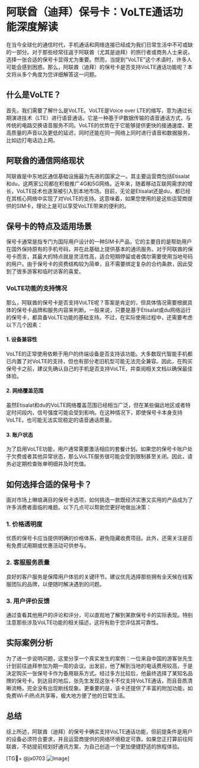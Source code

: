 # 阿联酋（迪拜）保号卡：VoLTE通话功能深度解读

在当今全球化的通信时代，手机通话和网络连接已经成为我们日常生活中不可或缺的一部分。对于那些经常往返于阿联酋（尤其是迪拜）的旅行者或商务人士来说，选择一张合适的保号卡显得尤为重要。然而，当提到“VoLTE”这个术语时，许多人可能会感到困惑。那么，阿联酋（迪拜）的保号卡是否支持VoLTE通话功能呢？本文将从多个角度为您详细解答这一问题。

## 什么是VoLTE？

首先，我们需要了解什么是VoLTE。VoLTE是Voice over LTE的缩写，意为通过长期演进技术（LTE）进行语音通话。它是一种基于IP数据传输的语音通话方式，与传统的电路交换语音服务不同。VoLTE的优势在于它能够提供更快的接通速度、更高质量的声音以及更低的延迟，同时还能在同一网络上同时进行语音和数据服务，比如边打电话边上网。

## 阿联酋的通信网络现状

阿联酋是中东地区通信基础设施最为先进的国家之一。其主要运营商包括Etisalat和du，这两家公司都在积极推广4G和5G网络。近年来，随着移动互联网需求的增长，VoLTE技术也逐渐被引入到本地市场。目前，无论是Etisalat还是du，都已经在其核心网络中实现了对VoLTE的支持。这意味着，如果您使用的是这些运营商提供的SIM卡，理论上是可以享受VoLTE带来的便利的。

## 保号卡的特点及适用场景

保号卡通常是指专门为国际用户设计的一种SIM卡产品，它的主要目的是帮助用户在国外保持原有的手机号码，并在此基础上提供基本的通讯服务。对于阿联酋的保号卡而言，其最大的特点就是灵活性高，适合短期停留或者偶尔需要使用当地号码的用户。由于保号卡的资费结构较为简单，且不需要绑定复杂的合约条款，因此受到了很多游客和临时访客的喜爱。

### VoLTE功能的支持情况

那么，阿联酋的保号卡是否支持VoLTE呢？答案是肯定的，但具体情况需要根据具体的保号卡品牌和服务内容来判断。一般来说，只要是基于Etisalat或du网络运行的保号卡，都具备VoLTE功能的基础支持。不过，在实际使用过程中，还需要考虑以下几个因素：

#### 1. 设备兼容性
VoLTE的正常使用依赖于用户的终端设备是否支持该功能。大多数现代智能手机都已内置了对VoLTE的支持，但也有部分老旧机型可能无法完全兼容。因此，在购买保号卡之前，建议先确认自己的手机是否支持VoLTE，并查阅相关文档以确保最佳体验。

#### 2. 网络覆盖范围
虽然Etisalat和du的VoLTE网络覆盖范围已经相当广泛，但在某些偏远地区或者特定时间段内，信号强度可能会受到影响。在这种情况下，即使保号卡本身支持VoLTE，也可能无法实现稳定的语音通话质量。

#### 3. 账户状态
为了启用VoLTE功能，用户通常需要激活相应的套餐计划。如果您的保号卡账户处于欠费或者其他异常状态，那么VoLTE服务很可能会受到限制甚至关闭。因此，请务必定期检查账单明细并及时充值。

## 如何选择合适的保号卡？

面对市场上琳琅满目的保号卡选项，如何挑选一款既经济实惠又实用的产品成为了许多消费者面临的难题。以下几点可以帮助您更好地做出决策：

### 1. 价格透明度
优质的保号卡应当提供明确的价格体系，避免隐藏收费项目。此外，还需关注是否有免费试用期或优惠活动可供参与。

### 2. 客服服务质量
良好的客户服务是保障用户体验的关键环节。建议优先选择那些拥有全天候在线客服团队的品牌，以便随时解决遇到的问题。

### 3. 用户评价反馈
通过查看其他用户的评论和评分，可以直观地了解到某款保号卡的实际表现。特别注意那些涉及VoLTE功能的相关描述，这将有助于您评估其可靠性。

## 实际案例分析

为了进一步说明问题，这里分享一个真实发生的案例：一位来自中国的游客张先生计划前往迪拜参加为期一周的会议。出发前，他了解到当地的电话费用较高，于是决定购买一张保号卡作为备用联系方式。经过多方比较后，他最终选择了某知名品牌的保号卡。到达目的地后，张先生发现这张卡不仅支持VoLTE通话，而且音质清晰流畅，完全没有出现断线现象。更重要的是，该卡还提供了丰富的附加功能，如免费Wi-Fi热点共享等，极大地方便了他的日常生活。

## 总结

综上所述，阿联酋（迪拜）的保号卡确实支持VoLTE通话功能，但前提条件是用户的设备必须符合要求，并且运营商提供的网络环境稳定可靠。如果您正打算前往阿联酋，不妨提前规划好通讯方案，为自己创造一个更加便捷舒适的旅程体验。

[TG💪+ @jx0703 ![Image](https://github.com/user-attachments/assets/dbca1d08-cadb-493c-b0ec-ad6f7a83f270)]
